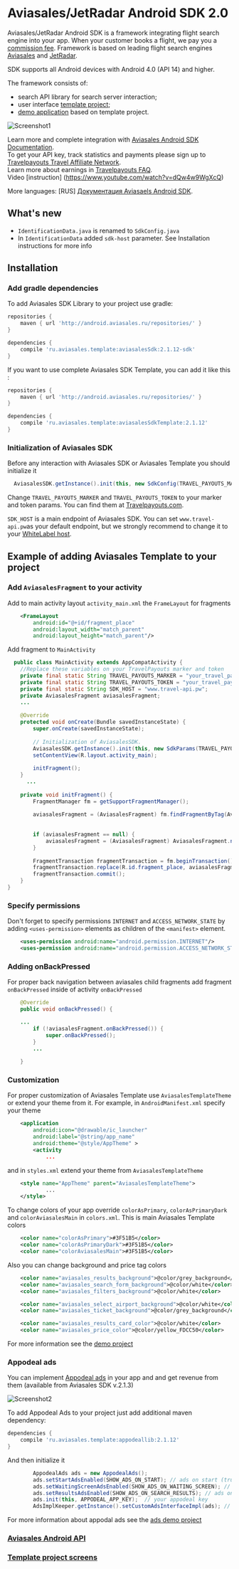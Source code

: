 Aviasales/JetRadar Android SDK 2.0
=================

Aviasales/JetRadar Android SDK is a framework integrating flight search engine into your app. When your customer books a flight, we pay you a [commission fee](https://www.travelpayouts.com). Framework is based on leading flight search engines [Aviasales](http://www.aviasales.ru) and [JetRadar](http://www.jetradar.com).

SDK supports all Android devices with Android 4.0 (API 14) and higher.

The framework consists of:
* search API library for search server interaction;
* user interface [template project](https://github.com/KosyanMedia/Aviasales-Android-SDK/wiki/Template-project-screens);
* [demo application](https://github.com/KosyanMedia/Aviasales-Android-SDK/tree/master/simple_demo) based on template project.

![][1]

Learn more and complete integration with [Aviasales Android SDK Documentation](https://github.com/KosyanMedia/Aviasales-Android-SDK/wiki/Aviasales-Android-SDK-API-documentation).
<br>To get your API key, track statistics and payments please sign up to [Travelpayouts Travel Affiliate Network](https://www.travelpayouts.com/?utm_source=github&utm_medium=android_sdk).
<br>Learn more about earnings in [Travelpayouts FAQ](https://support.travelpayouts.com/hc/en-us/articles/203955613-Commission-and-payments).
<br>Video [instruction] (https://www.youtube.com/watch?v=dQw4w9WgXcQ) 

More languages: [RUS] [Документация Aviasaels Android SDK](https://github.com/KosyanMedia/Aviasales-Android-SDK/wiki/О-SDK).

## What's new
- `IdentificationData.java` is renamed to `SdkConfig.java`
- In `IdentificationData` added `sdk-host` parameter. See Installation instructions for more info


## Installation

### Add gradle dependencies 

To add Aviasales SDK Library to your project use gradle:

```gradle
repositories {
    maven { url 'http://android.aviasales.ru/repositories/' }
}

dependencies {
    compile 'ru.aviasales.template:aviasalesSdk:2.1.12-sdk'
}
```

If you want to use complete Aviasales SDK Template, you can add it like this  :

```gradle
repositories {
    maven { url 'http://android.aviasales.ru/repositories/' }
}

dependencies {
    compile 'ru.aviasales.template:aviasalesSdkTemplate:2.1.12'
}
```

### Initialization of Aviasales SDK

Before any interaction with Aviasales SDK or Aviasales Template you should initialize it 
```java
  AviasalesSDK.getInstance().init(this, new SdkConfig(TRAVEL_PAYOUTS_MARKER, TRAVEL_PAYOUTS_TOKEN, SDK_HOST)); 
```

Change `TRAVEL_PAYOUTS_MARKER` and `TRAVEL_PAYOUTS_TOKEN` to your marker and token params. You can find them at [Travelpayouts.com](https://www.travelpayouts.com/developers/api).

`SDK_HOST` is a main endpoint of Aviasales SDK. You can set `www.travel-api.pw`as your default endpoint, but we strongly recommend to change it to your [WhiteLabel host](https://support.travelpayouts.com/hc/en-us/categories/115000474487). 

## Example of adding Aviasales Template to your project 

### Add `AviasalesFragment` to your activity 

Add to main activity layout `activity_main.xml` the `FrameLayout` for fragments 

```xml
 	<FrameLayout
		android:id="@+id/fragment_place"
		android:layout_width="match_parent"
		android:layout_height="match_parent"/>
```

Add fragment to `MainActivity`

```java	
  public class MainActivity extends AppCompatActivity {
  	//Replace these variables on your TravelPayouts marker and token
  	private final static String TRAVEL_PAYOUTS_MARKER = "your_travel_payouts_marker";
	private final static String TRAVEL_PAYOUTS_TOKEN = "your_travel_payouts_token";
	private final static String SDK_HOST = "www.travel-api.pw";
  	private AviasalesFragment aviasalesFragment;
    ...
  
  	@Override
  	protected void onCreate(Bundle savedInstanceState) {
  		super.onCreate(savedInstanceState);
  
   		// Initialization of AviasalesSDK. 
		AviasalesSDK.getInstance().init(this, new SdkParams(TRAVEL_PAYOUTS_MARKER, TRAVEL_PAYOUTS_TOKEN,SDK_HOST));
  		setContentView(R.layout.activity_main);
     
  		initFragment();
 	}
      ...
  
  	private void initFragment() {
  		FragmentManager fm = getSupportFragmentManager();
  
  		aviasalesFragment = (AviasalesFragment) fm.findFragmentByTag(AviasalesFragment.TAG); // finding fragment by tag
  
  
  		if (aviasalesFragment == null) { 
  			aviasalesFragment = (AviasalesFragment) AviasalesFragment.newInstance();
  		}
  
  		FragmentTransaction fragmentTransaction = fm.beginTransaction(); // adding fragment to fragment manager
  		fragmentTransaction.replace(R.id.fragment_place, aviasalesFragment, AviasalesFragment.TAG);
  		fragmentTransaction.commit();
  	}
}
```

### Specify permissions

Don't forget to specify permissions `INTERNET` and `ACCESS_NETWORK_STATE` by adding `<uses-permission>` elements as children of the `<manifest>` element. 

```xml
	<uses-permission android:name="android.permission.INTERNET"/>
	<uses-permission android:name="android.permission.ACCESS_NETWORK_STATE"/>
```


### Adding onBackPressed 

For proper back navigation between aviasales child fragments add fragment `onBackPressed` inside of activity `onBackPressed` 

```java
	@Override
	public void onBackPressed() {

    ...
		if (!aviasalesFragment.onBackPressed()) {
			super.onBackPressed();
		}
		...
		
	}
```

### Customization

For proper customization of Aviasales Template use `AviasalesTemplateTheme` or extend your theme from it. For example, in `AndroidManifest.xml` specify your theme

```xml    
    <application
        android:icon="@drawable/ic_launcher"
        android:label="@string/app_name"
        android:theme="@style/AppTheme" >
        <activity
            ...
```

and in `styles.xml` extend your theme from `AviasalesTemplateTheme`

```xml
	<style name="AppTheme" parent="AviasalesTemplateTheme">
            ...
	</style>
```

To change colors of your app override `colorAsPrimary`, `colorAsPrimaryDark` and `colorAviasalesMain`  in `colors.xml`. This is main Aviasales Template colors

```xml
    <color name="colorAsPrimary">#3F51B5</color>
    <color name="colorAsPrimaryDark">#3F51B5</color>
    <color name="colorAviasalesMain">#3F51B5</color>
```

Also you can change background and price tag colors
```xml
	<color name="aviasales_results_background">@color/grey_background</color>
	<color name="aviasales_search_form_background">@color/white</color>
	<color name="aviasales_filters_background">@color/white</color>

	<color name="aviasales_select_airport_background">@color/white</color>
	<color name="aviasales_ticket_background">@color/grey_background</color>

	<color name="aviasales_results_card_color">@color/white</color>
	<color name="aviasales_price_color">@color/yellow_FDCC50</color>
```

For more information see the [demo project](https://github.com/KosyanMedia/Aviasales-Android-SDK/tree/master/simple_demo)

### Appodeal ads 
You can implement [Appodeal ads](http://www.appodeal.ru/) in your app and and get revenue from them (available from Aviasales SDK v.2.1.3) 

![][2]

To add Appodeal Ads to your project just add additional maven dependency:

```gradle
dependencies {
    compile 'ru.aviasales.template:appodeallib:2.1.12'
}
```

And then initialize it 

```java
		AppodealAds ads = new AppodealAds(); 
		ads.setStartAdsEnabled(SHOW_ADS_ON_START); // ads on start (true/false)
		ads.setWaitingScreenAdsEnabled(SHOW_ADS_ON_WAITING_SCREEN); // ads on waiting screen (true/false)
		ads.setResultsAdsEnabled(SHOW_ADS_ON_SEARCH_RESULTS); // ads on results (true/false)
		ads.init(this, APPODEAL_APP_KEY);  // your appodeal key
		AdsImplKeeper.getInstance().setCustomAdsInterfaceImpl(ads); // assign your appodeal
```

For more information about appodal ads see the [ads demo project](https://github.com/KosyanMedia/Aviasales-Android-SDK/tree/master/ads_simple_demo)


### [Aviasales Android API](https://github.com/KosyanMedia/Aviasales-Android-SDK/wiki/Aviasales-Android-SDK-API-documentation)
### [Template project screens](https://github.com/KosyanMedia/Aviasales-Android-SDK/wiki/Template-project-screens)


[1]: /screenshots/screen.gif "Screenshot1"
[2]: /screenshots/Screenshot_ads1.png "Screenshot2"
